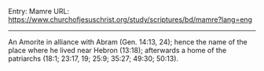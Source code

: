 Entry: Mamre
URL: https://www.churchofjesuschrist.org/study/scriptures/bd/mamre?lang=eng

---

An Amorite in alliance with Abram (Gen. 14:13, 24); hence the name of the place where he lived near Hebron (13:18); afterwards a home of the patriarchs (18:1; 23:17, 19; 25:9; 35:27; 49:30; 50:13).
